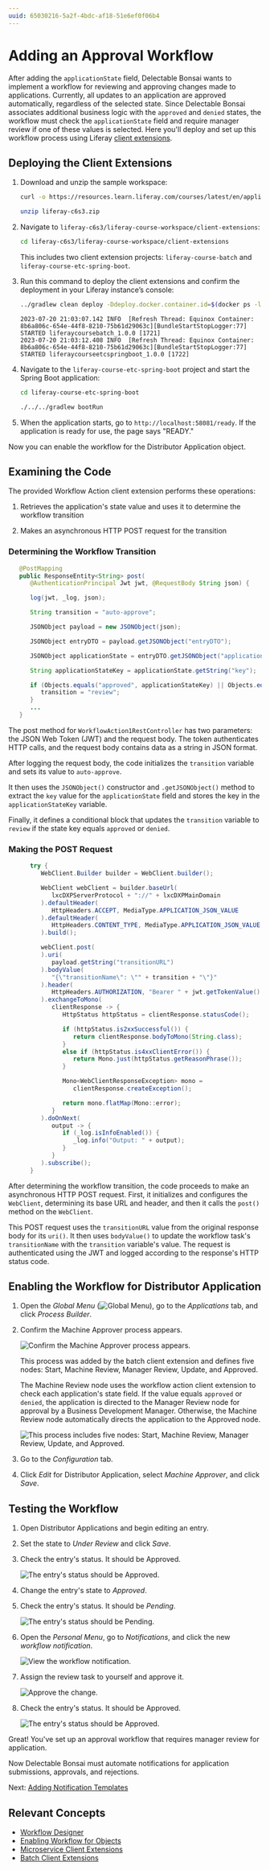 ```yaml
---
uuid: 65030216-5a2f-4bdc-af18-51e6ef0f06b4
---
```

# Adding an Approval Workflow

After adding the `applicationState` field, Delectable Bonsai wants to implement a workflow for reviewing and approving changes made to applications. Currently, all updates to an application are approved automatically, regardless of the selected state. Since Delectable Bonsai associates additional business logic with the `approved` and `denied` states, the workflow must check the `applicationState` field and require manager review if one of these values is selected. Here you'll deploy and set up this workflow process using Liferay [client extensions](https://learn.liferay.com/web/guest/w/dxp/building-applications/client-extensions).

## Deploying the Client Extensions

<!--FINISH: Fix commands and client extension names once BChan merges code!!! -->

1. Download and unzip the sample workspace:

   ```bash
   curl -o https://resources.learn.liferay.com/courses/latest/en/application-development/implementing-business-logic/liferay-c6s3.zip
   ```

   ```bash
   unzip liferay-c6s3.zip
   ```

1. Navigate to `liferay-c6s3/liferay-course-workspace/client-extensions`:

   ```bash
   cd liferay-c6s3/liferay-course-workspace/client-extensions
   ```

   This includes two client extension projects: `liferay-course-batch` and `liferay-course-etc-spring-boot`.

1. Run this command to deploy the client extensions and confirm the deployment in your Liferay instance’s console:

   ```bash
   ../gradlew clean deploy -Ddeploy.docker.container.id=$(docker ps -lq)
   ```

   ```log
   2023-07-20 21:03:07.142 INFO  [Refresh Thread: Equinox Container: 8b6a806c-654e-44f8-8210-75b61d29063c][BundleStartStopLogger:77] STARTED liferaycoursebatch_1.0.0 [1721]
   2023-07-20 21:03:12.408 INFO  [Refresh Thread: Equinox Container: 8b6a806c-654e-44f8-8210-75b61d29063c][BundleStartStopLogger:77] STARTED liferaycourseetcspringboot_1.0.0 [1722]
   ```

1. Navigate to the `liferay-course-etc-spring-boot` project and start the Spring Boot application:

   ```bash
   cd liferay-course-etc-spring-boot
   ```

   ```bash
   ./../../gradlew bootRun
   ```

1. When the application starts, go to `http://localhost:58081/ready`. If the application is ready for use, the page says "READY."

Now you can enable the workflow for the Distributor Application object.

## Examining the Code

The provided Workflow Action client extension performs these operations:

1. Retrieves the application's state value and uses it to determine the workflow transition

1. Makes an asynchronous HTTP POST request for the transition

### Determining the Workflow Transition

```java
   @PostMapping
   public ResponseEntity<String> post(
      @AuthenticationPrincipal Jwt jwt, @RequestBody String json) {

      log(jwt, _log, json);

      String transition = "auto-approve";

      JSONObject payload = new JSONObject(json);

      JSONObject entryDTO = payload.getJSONObject("entryDTO");

      JSONObject applicationState = entryDTO.getJSONObject("applicationState");

      String applicationStateKey = applicationState.getString("key");

      if (Objects.equals("approved", applicationStateKey) || Objects.equals("denied", applicationStateKey)) {
         transition = "review";
      }
      ...
   }
```

The post method for `WorkflowAction1RestController` has two parameters: the JSON Web Token (JWT) and the request body. The token authenticates HTTP calls, and the request body contains data as a string in JSON format.

After logging the request body, the code initializes the `transition` variable and sets its value to `auto-approve`.

It then uses the `JSONObject()` constructor and `.getJSONObject()` method to extract the `key` value for the `applicationState` field and stores the key in the `applicationStateKey` variable.

Finally, it defines a conditional block that updates the `transition` variable to `review` if the state key equals `approved` or `denied`.

### Making the POST Request

```java
      try {
         WebClient.Builder builder = WebClient.builder();

         WebClient webClient = builder.baseUrl(
            lxcDXPServerProtocol + "://" + lxcDXPMainDomain
         ).defaultHeader(
            HttpHeaders.ACCEPT, MediaType.APPLICATION_JSON_VALUE
         ).defaultHeader(
            HttpHeaders.CONTENT_TYPE, MediaType.APPLICATION_JSON_VALUE
         ).build();

         webClient.post(
         ).uri(
            payload.getString("transitionURL")
         ).bodyValue(
            "{\"transitionName\": \"" + transition + "\"}"
         ).header(
            HttpHeaders.AUTHORIZATION, "Bearer " + jwt.getTokenValue()
         ).exchangeToMono(
            clientResponse -> {
               HttpStatus httpStatus = clientResponse.statusCode();

               if (httpStatus.is2xxSuccessful()) {
                  return clientResponse.bodyToMono(String.class);
               }
               else if (httpStatus.is4xxClientError()) {
                  return Mono.just(httpStatus.getReasonPhrase());
               }

               Mono<WebClientResponseException> mono =
                  clientResponse.createException();

               return mono.flatMap(Mono::error);
            }
         ).doOnNext(
            output -> {
               if (_log.isInfoEnabled()) {
                  _log.info("Output: " + output);
               }
            }
         ).subscribe();
      }
```

After determining the workflow transition, the code proceeds to make an asynchronous HTTP POST request. First, it initializes and configures the `WebClient`, determining its base URL and header, and then it calls the `post()` method on the `WebClient`.

This POST request uses the `transitionURL` value from the original response body for its `uri()`. It then uses `bodyValue()` to update the workflow task's `transitionName` with the `transition` variable's value. The request is authenticated using the JWT and logged according to the response's HTTP status code.

## Enabling the Workflow for Distributor Application

1. Open the *Global Menu* (![Global Menu](../../images/icon-applications-menu.png)), go to the *Applications* tab, and click *Process Builder*.

1. Confirm the Machine Approver process appears.

   ![Confirm the Machine Approver process appears.](./adding-an-approval-workflow/images/01.png)

   This process was added by the batch client extension and defines five nodes: Start, Machine Review, Manager Review, Update, and Approved.

   The Machine Review node uses the workflow action client extension to check each application's state field. If the value equals `approved` or `denied`, the application is directed to the Manager Review node for approval by a Business Development Manager. Otherwise, the Machine Review node automatically directs the application to the Approved node.

   ![This process includes five nodes: Start, Machine Review, Manager Review, Update, and Approved.](./adding-an-approval-workflow/images/02.png)

1. Go to the *Configuration* tab.

1. Click *Edit* for Distributor Application, select *Machine Approver*, and click *Save*.

## Testing the Workflow

1. Open Distributor Applications and begin editing an entry.

1. Set the state to *Under Review* and click *Save*.

1. Check the entry's status. It should be Approved.

   ![The entry's status should be Approved.](./adding-an-approval-workflow/images/03.png)

1. Change the entry's state to *Approved*.

1. Check the entry's status. It should be *Pending*.

   ![The entry's status should be Pending.](./adding-an-approval-workflow/images/04.png)

1. Open the *Personal Menu*, go to *Notifications*, and click the new *workflow notification*.

   ![View the workflow notification.](./adding-an-approval-workflow/images/05.png)

1. Assign the review task to yourself and approve it.

   ![Approve the change.](./adding-an-approval-workflow/images/06.png)

1. Check the entry's status. It should be Approved.

   ![The entry's status should be Approved.](./adding-an-approval-workflow/images/07.png)

Great! You've set up an approval workflow that requires manager review for application.

Now Delectable Bonsai must automate notifications for application submissions, approvals, and rejections.

Next: [Adding Notification Templates](./adding-notification-templates.md)

## Relevant Concepts

* [Workflow Designer](https://learn.liferay.com/web/guest/w/dxp/process-automation/workflow/designing-and-managing-workflows/workflow-designer/workflow-designer-overview)
* [Enabling Workflow for Objects](https://learn.liferay.com/web/guest/w/dxp/building-applications/objects/enabling-workflows-for-objects)
* [Microservice Client Extensions](https://learn.liferay.com/web/guest/w/dxp/building-applications/client-extensions/microservice-client-extensions)
* [Batch Client Extensions](https://learn.liferay.com/web/guest/w/dxp/building-applications/client-extensions/batch-client-extensions)
